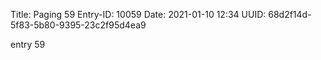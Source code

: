 Title: Paging 59
Entry-ID: 10059
Date: 2021-01-10 12:34
UUID: 68d2f14d-5f83-5b80-9395-23c2f95d4ea9

entry 59
